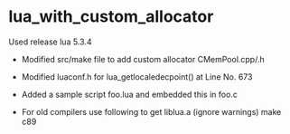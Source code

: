 # lua_with_custom_allocator

Used release lua 5.3.4 
* Modified src/make file to add custom allocator CMemPool.cpp/.h
* Modified luaconf.h for lua_getlocaledecpoint() at Line No. 673
* Added a sample script foo.lua and embedded this in foo.c

* For old compilers use following to get liblua.a (ignore warnings)
make c89
